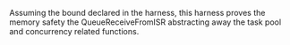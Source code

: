 Assuming the bound declared in the harness, this harness proves the memory
safety the QueueReceiveFromISR abstracting
away the task pool and concurrency related functions.

